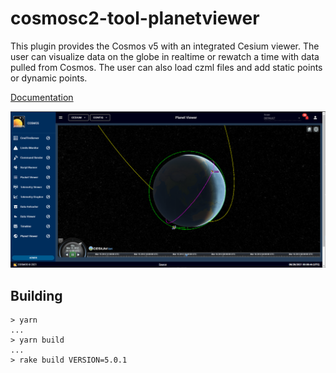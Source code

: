# cosmosc2-tool-planetviewer

This plugin provides the Cosmos v5 with an integrated Cesium viewer. The user can visualize data on the globe in realtime or rewatch a time with data pulled from Cosmos. The user can also load czml files and add static points or dynamic points.

[Documentation](http://cosmosrb.com)

![demo.png](demo.png)

## Building

```
> yarn
...
> yarn build
...
> rake build VERSION=5.0.1
```